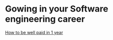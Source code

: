 Gowing in your Software engineering career
==========================================

[How to be well paid in 1 year](https://www.youtube.com/watch?v=V71Cv7mjgfI)